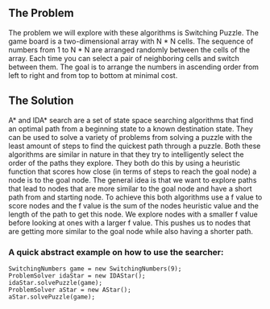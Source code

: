 ## The Problem
The problem we will explore with these algorithms is Switching Puzzle.
The game board is a two-dimensional array with N * N cells. The sequence of numbers from 1 to N * N are arranged randomly between the cells of the array. Each time you can select a pair of neighboring cells and switch between them. The goal is to arrange the numbers in ascending order from left to right and from top to bottom at minimal cost.

## The Solution
A* and IDA* search are a set of state space searching algorithms that find an optimal path from a beginning state to a known destination state. They can be used to solve a variety of problems from solving a puzzle with the least amount of steps to find the quickest path through a puzzle.
Both these algorithms are similar in nature in that they try to intelligently select the order of the paths they explore. They both do this by using a heuristic function that scores how close (in terms of steps to reach the goal node) a node is to the goal node. The general idea is that we want to explore paths that lead to nodes that are more similar to the goal node and have a short path from and starting node. To achieve this both algorithms use a f value to score nodes and the f value is the sum of the nodes heuristic value and the length of the path to get this node. We explore nodes with a smaller f value before looking at ones with a larger f value. This pushes us to nodes that are getting more similar to the goal node while also having a shorter path.

### A quick abstract example on how to use the searcher:
```
SwitchingNumbers game = new SwitchingNumbers(9);
ProblemSolver idaStar = new IDAStar();
idaStar.solvePuzzle(game);
ProblemSolver aStar = new AStar();
aStar.solvePuzzle(game);
```

